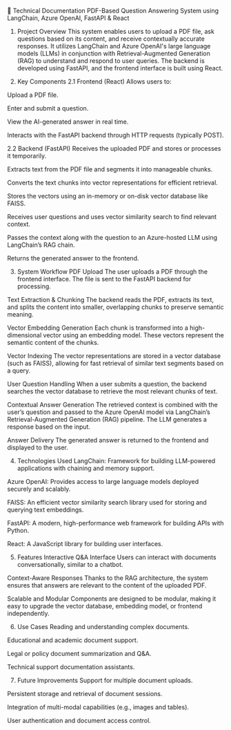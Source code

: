 📄 Technical Documentation
PDF-Based Question Answering System using LangChain, Azure OpenAI, FastAPI & React

1. Project Overview
This system enables users to upload a PDF file, ask questions based on its content, and receive contextually accurate responses. It utilizes LangChain and Azure OpenAI's large language models (LLMs) in conjunction with Retrieval-Augmented Generation (RAG) to understand and respond to user queries. The backend is developed using FastAPI, and the frontend interface is built using React.

2. Key Components
2.1 Frontend (React)
Allows users to:


Upload a PDF file.


Enter and submit a question.


View the AI-generated answer in real time.


Interacts with the FastAPI backend through HTTP requests (typically POST).


2.2 Backend (FastAPI)
Receives the uploaded PDF and stores or processes it temporarily.


Extracts text from the PDF file and segments it into manageable chunks.


Converts the text chunks into vector representations for efficient retrieval.


Stores the vectors using an in-memory or on-disk vector database like FAISS.


Receives user questions and uses vector similarity search to find relevant context.


Passes the context along with the question to an Azure-hosted LLM using LangChain’s RAG chain.


Returns the generated answer to the frontend.



3. System Workflow
PDF Upload
 The user uploads a PDF through the frontend interface. The file is sent to the FastAPI backend for processing.


Text Extraction & Chunking
 The backend reads the PDF, extracts its text, and splits the content into smaller, overlapping chunks to preserve semantic meaning.


Vector Embedding Generation
 Each chunk is transformed into a high-dimensional vector using an embedding model. These vectors represent the semantic content of the chunks.


Vector Indexing
 The vector representations are stored in a vector database (such as FAISS), allowing for fast retrieval of similar text segments based on a query.


User Question Handling
 When a user submits a question, the backend searches the vector database to retrieve the most relevant chunks of text.


Contextual Answer Generation
 The retrieved context is combined with the user’s question and passed to the Azure OpenAI model via LangChain’s Retrieval-Augmented Generation (RAG) pipeline. The LLM generates a response based on the input.


Answer Delivery
 The generated answer is returned to the frontend and displayed to the user.



4. Technologies Used
LangChain: Framework for building LLM-powered applications with chaining and memory support.


Azure OpenAI: Provides access to large language models deployed securely and scalably.


FAISS: An efficient vector similarity search library used for storing and querying text embeddings.


FastAPI: A modern, high-performance web framework for building APIs with Python.


React: A JavaScript library for building user interfaces.



5. Features
Interactive Q&A Interface
 Users can interact with documents conversationally, similar to a chatbot.


Context-Aware Responses
 Thanks to the RAG architecture, the system ensures that answers are relevant to the content of the uploaded PDF.


Scalable and Modular
 Components are designed to be modular, making it easy to upgrade the vector database, embedding model, or frontend independently.



6. Use Cases
Reading and understanding complex documents.


Educational and academic document support.


Legal or policy document summarization and Q&A.


Technical support documentation assistants.



7. Future Improvements
Support for multiple document uploads.


Persistent storage and retrieval of document sessions.


Integration of multi-modal capabilities (e.g., images and tables).


User authentication and document access control.

